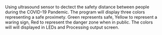 Using ultrasound sensor to dectect the safety distance between people during the COVID-19 Pandemic. The program will display three colors representing a safe proximety. Green represents safe, Yellow to represent a waring sign, Red to represent the danger zone when in public. The colors will will displayed in LEDs and Processing output screen.

